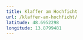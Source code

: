 ```yaml
---
title: Klaffer am Hochficht
url: /klaffer-am-hochficht/
latitude: 48.6952298
longitude: 13.8799481
---
```

